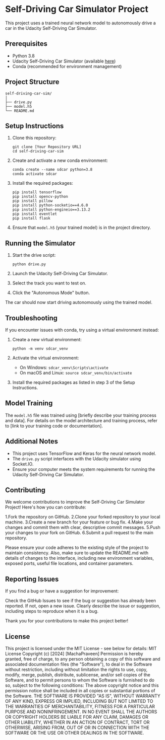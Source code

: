 # Self-Driving Car Simulator Project

This project uses a trained neural network model to autonomously drive a car in the Udacity Self-Driving Car Simulator.

## Prerequisites

- Python 3.8
- Udacity Self-Driving Car Simulator (available [here](https://github.com/udacity/self-driving-car-sim))
- Conda (recommended for environment management)

## Project Structure

```
self-driving-car-sim/
│
├── drive.py
├── model.h5
└── README.md
```

## Setup Instructions

1. Clone this repository:
   ```
   git clone [Your Repository URL]
   cd self-driving-car-sim
   ```

2. Create and activate a new conda environment:
   ```
   conda create --name sdcar python=3.8
   conda activate sdcar
   ```

3. Install the required packages:
   ```
   pip install tensorflow
   pip install opencv-python
   pip install pillow
   pip install python-socketio==4.6.0
   pip install python-engineio==3.13.2
   pip install eventlet
   pip install flask
   ```

4. Ensure that `model.h5` (your trained model) is in the project directory.

## Running the Simulator

1. Start the drive script:
   ```
   python drive.py
   ```

2. Launch the Udacity Self-Driving Car Simulator.

3. Select the track you want to test on.

4. Click the "Autonomous Mode" button.

The car should now start driving autonomously using the trained model.

## Troubleshooting

If you encounter issues with conda, try using a virtual environment instead:

1. Create a new virtual environment:
   ```
   python -m venv sdcar_venv
   ```

2. Activate the virtual environment:
   - On Windows: `sdcar_venv\Scripts\activate`
   - On macOS and Linux: `source sdcar_venv/bin/activate`

3. Install the required packages as listed in step 3 of the Setup Instructions.

## Model Training

The `model.h5` file was trained using [briefly describe your training process and data]. For details on the model architecture and training process, refer to [link to your training code or documentation].

## Additional Notes

- This project uses TensorFlow and Keras for the neural network model.
- The `drive.py` script interfaces with the Udacity simulator using Socket.IO.
- Ensure your computer meets the system requirements for running the Udacity Self-Driving Car Simulator.

## Contributing

We welcome contributions to improve the Self-Driving Car Simulator Project! Here's how you can contribute:

1.Fork the repository on GitHub.
2.Clone your forked repository to your local machine.
3.Create a new branch for your feature or bug fix.
4.Make your changes and commit them with clear, descriptive commit messages.
5.Push your changes to your fork on GitHub.
6.Submit a pull request to the main repository.

Please ensure your code adheres to the existing style of the project to maintain consistency. Also, make sure to update the README.md with details of changes to the interface, including new environment variables, exposed ports, useful file locations, and container parameters.

## Reporting Issues
If you find a bug or have a suggestion for improvement:

Check the GitHub Issues to see if the bug or suggestion has already been reported.
If not, open a new issue. Clearly describe the issue or suggestion, including steps to reproduce when it is a bug.

Thank you for your contributions to make this project better!

## License

This project is licensed under the MIT License - see below for details:
MIT License
Copyright (c) [2024] [MachaPraveen]
Permission is hereby granted, free of charge, to any person obtaining a copy
of this software and associated documentation files (the "Software"), to deal
in the Software without restriction, including without limitation the rights
to use, copy, modify, merge, publish, distribute, sublicense, and/or sell
copies of the Software, and to permit persons to whom the Software is
furnished to do so, subject to the following conditions:
The above copyright notice and this permission notice shall be included in all
copies or substantial portions of the Software.
THE SOFTWARE IS PROVIDED "AS IS", WITHOUT WARRANTY OF ANY KIND, EXPRESS OR
IMPLIED, INCLUDING BUT NOT LIMITED TO THE WARRANTIES OF MERCHANTABILITY,
FITNESS FOR A PARTICULAR PURPOSE AND NONINFRINGEMENT. IN NO EVENT SHALL THE
AUTHORS OR COPYRIGHT HOLDERS BE LIABLE FOR ANY CLAIM, DAMAGES OR OTHER
LIABILITY, WHETHER IN AN ACTION OF CONTRACT, TORT OR OTHERWISE, ARISING FROM,
OUT OF OR IN CONNECTION WITH THE SOFTWARE OR THE USE OR OTHER DEALINGS IN THE
SOFTWARE.